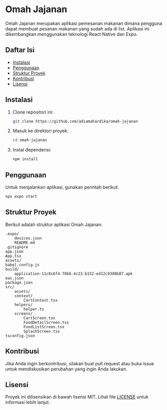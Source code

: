 # Omah Jajanan

Omah Jajanan merupakan aplikasi pemesanan makanan dimana pengguna dapat membuat pesanan makanan yang sudah ada di list. Aplikasi ini dikembangkan menggunakan teknologi React Native dan Expo.

## Daftar Isi

- [Instalasi](#instalasi)
- [Penggunaan](#penggunaan)
- [Struktur Proyek](#struktur-proyek)
- [Kontribusi](#kontribusi)
- [Lisensi](#lisensi)

## Instalasi

1. Clone repositori ini:
   ```sh
   git clone https://github.com/adiamahardika/omah-jajanan
   ```
2. Masuk ke direktori proyek:
   ```sh
   cd omah-jajanan
   ```
3. Instal dependensi:
   ```sh
   npm install
   ```

## Penggunaan

Untuk menjalankan aplikasi, gunakan perintah berikut:

```sh
npx expo start
```

## Struktur Proyek

Berikut adalah struktur aplikasi Omah Jajanan:

```
.expo/
	devices.json
	README.md
.gitignore
app.json
App.tsx
assets/
babel.config.js
build/
	application-11c8c6f4-78b6-4c23-b152-ed12c9388b87.apk
eas.json
package.json
src/
	assets/
	context/
		CartContext.tsx
	helpers/
		helper.ts
	screens/
		CartScreen.tsx
		FoodDetailScreen.tsx
		FoodListScreen.tsx
		SplashScreen.tsx
tsconfig.json
```

## Kontribusi

Jika Anda ingin berkontribusi, silakan buat pull request atau buka issue untuk mendiskusikan perubahan yang ingin Anda lakukan.

## Lisensi

Proyek ini dilisensikan di bawah lisensi MIT. Lihat file [LICENSE](LICENSE) untuk informasi lebih lanjut.
